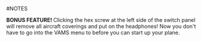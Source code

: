 #NOTES

<strong>BONUS FEATURE! </strong> Clicking the hex screw at the left side of the switch panel will remove all aircraft coverings and put on the headphones! Now you don't have to go into the VAMS menu to before you can start up your plane.  
